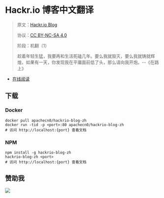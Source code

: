<!--
    需要填充的占位符：
    
    README.md
    
        Hackr.io 博客中文翻译：文档中文名
        Hackr.io Blog：文档英文名
        https://hackr.io/blog：文档原始链接
        hkr：域名前缀
        飞龙：负责人名称
        wizardforcel：负责人 Github 用户名
        562826179：负责人 QQ
        hackrio-blog-zh：ApacheCN 的 Github 仓库名称
        hackrio-blog-zh：DockerHub 仓库名称
        hackrio-blog-zh：PYPI 包名称
        hackrio-blog-zh：NPM 包名称
    
    CNAME
    
        hkr：域名前缀

    index.html
    
        Hackr.io 博客中文翻译：文档中文名
        #007aff：显示颜色
        hackrio-blog-zh：ApacheCN 的 Github 仓库名称

    asset/docsify-apachecn-footer.js
    
        hackrio-blog-zh：ApacheCN 的 Github 仓库名称
-->

# Hackr.io 博客中文翻译

> 原文：[Hackr.io Blog](https://hackr.io/blog)
> 
> 协议：[CC BY-NC-SA 4.0](http://creativecommons.org/licenses/by-nc-sa/4.0/)
> 
> 阶段：机翻（1）
> 
> 趁着年轻生猛，我要再和生活死磕几年。要么我就毁灭，要么我就铸就辉煌。如果有一天，你发现我在平庸面前低了头，那么请向我开炮。--《在路上》

* [在线阅读](https://hkr.apachecn.org)
## 下载

### Docker

```
docker pull apachecn0/hackrio-blog-zh
docker run -tid -p <port>:80 apachecn0/hackrio-blog-zh
# 访问 http://localhost:{port} 查看文档
```

### NPM

```
npm install -g hackrio-blog-zh
hackrio-blog-zh <port>
# 访问 http://localhost:{port} 查看文档
```

## 赞助我

![](https://img-blog.csdnimg.cn/20200112005920729.png)

